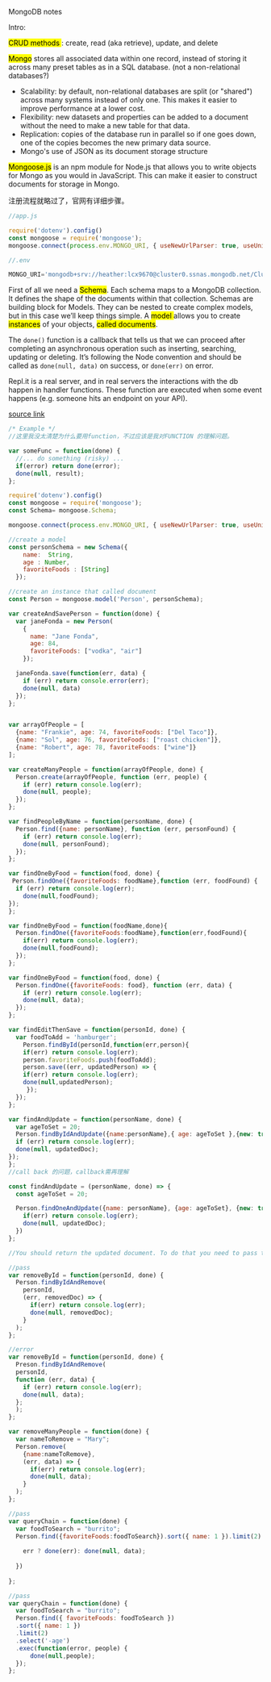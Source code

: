 MongoDB notes

Intro: 

<mark>CRUD methods </mark>: create, read (aka retrieve), update, and delete

<mark>Mongo</mark> stores all associated data within one record, instead of storing it across many preset tables as in a SQL database. (not a non-relational databases?)

- Scalability: by default, non-relational databases are split (or "shared") across many systems instead of only one. This makes it easier to improve performance at a lower cost.
- Flexibility: new datasets and properties can be added to a document without the need to make a new table for that data.
- Replication: copies of the database run in parallel so if one goes down, one of the copies becomes the new primary data source.
- Mongo's use of JSON as its document storage structure

<mark>Mongoose.js</mark> is an npm module for Node.js that allows you to write objects for Mongo as you would in JavaScript. This can make it easier to construct documents for storage in Mongo.

注册流程就略过了，官网有详细步骤。

```js
//app.js

require('dotenv').config()
const mongoose = require('mongoose');
mongoose.connect(process.env.MONGO_URI, { useNewUrlParser: true, useUnifiedTopology: true }); 

```

```js
//.env

MONGO_URI='mongodb+srv://heather:lcx9670@cluster0.ssnas.mongodb.net/Cluster0?retryWrites=true&w=majority'
```

First of all we need a <mark>Schema</mark>. Each schema maps to a MongoDB collection. It defines the shape of the documents within that collection. Schemas are building block for Models. They can be nested to create complex models, but in this case we’ll keep things simple. A <mark>model </mark>allows you to create<mark> instances</mark> of your objects, <mark>called documents</mark>.

The `done()` function is a callback that tells us that we can proceed after completing an asynchronous operation such as inserting, searching, updating or deleting. It’s following the Node convention and should be called as `done(null, data)` on success, or `done(err)` on error. 

Repl.it is a real server, and in real servers the interactions with the db happen in handler functions. These function are executed when some event happens (e.g. someone hits an endpoint on your API). 

[source link](https://www.freecodecamp.org/learn/apis-and-microservices/mongodb-and-mongoose/create-a-model)

```js
/* Example */
//这里我没太清楚为什么要用function，不过应该是我对FUNCTION 的理解问题。

var someFunc = function(done) {
  //... do something (risky) ...
  if(error) return done(error);
  done(null, result);
};
```

```js
require('dotenv').config()
const mongoose = require('mongoose');
const Schema= mongoose.Schema;

mongoose.connect(process.env.MONGO_URI, { useNewUrlParser: true, useUnifiedTopology: true }); 

//create a model
const personSchema = new Schema({
    name:  String, 
    age : Number,
    favoriteFoods : [String]
  });

//create an instance that called document
const Person = mongoose.model('Person', personSchema);

var createAndSavePerson = function(done) {
  var janeFonda = new Person(
    {
      name: "Jane Fonda", 
      age: 84, 
      favoriteFoods: ["vodka", "air"]
    });

  janeFonda.save(function(err, data) {
    if (err) return console.error(err);
    done(null, data)
  });
};


var arrayOfPeople = [
  {name: "Frankie", age: 74, favoriteFoods: ["Del Taco"]},
  {name: "Sol", age: 76, favoriteFoods: ["roast chicken"]},
  {name: "Robert", age: 78, favoriteFoods: ["wine"]}
];

var createManyPeople = function(arrayOfPeople, done) {
  Person.create(arrayOfPeople, function (err, people) {
    if (err) return console.log(err);
    done(null, people);
  });
};

var findPeopleByName = function(personName, done) {
  Person.find({name: personName}, function (err, personFound) {
    if (err) return console.log(err);
    done(null, personFound);
  });
};

var findOneByFood = function(food, done) {
 Person.findOne({favoriteFoods: foodName},function (err, foodFound) {
  if (err) return console.log(err);
    done(null,foodFound);
}); 
};

var findOneByFood = function(foodName,done){
  Person.findOne({favoriteFoods:foodName},function(err,foodFound){
    if(err) return console.log(err);
    done(null,foodFound);
  });
};

var findOneByFood = function(food, done) {
  Person.findOne({favoriteFoods: food}, function (err, data) {
    if (err) return console.log(err);
    done(null, data);
  });
};

var findEditThenSave = function(personId, done) {
  var foodToAdd = 'hamburger';
	Person.findById(personId,function(err,person){
    if(err) return console.log(err);
    person.favoriteFoods.push(foodToAdd);
    person.save((err, updatedPerson) => {
    if(err) return console.log(err);
    done(null,updatedPerson);
     });
  });
};
```

```js
var findAndUpdate = function(personName, done) {
  var ageToSet = 20;
  Person.findByIdAndUpdate({name:personName},{ age: ageToSet },{new: true},function (err, updatedDoc) {
  if (err) return console.log(err);
  done(null, updatedDoc);
});
};
//call back 的问题，callback需再理解
```

```js
const findAndUpdate = (personName, done) => {
  const ageToSet = 20;

  Person.findOneAndUpdate({name: personName}, {age: ageToSet}, {new: true}, (err, updatedDoc) => {
    if(err) return console.log(err);
    done(null, updatedDoc);
  })
};

//You should return the updated document. To do that you need to pass the options document { new: true } as the 3rd argument to findOneAndUpdate(). By default these methods return the unmodified object.
```

```js
//pass
var removeById = function(personId, done) {
  Person.findByIdAndRemove(
    personId,
    (err, removedDoc) => {
      if(err) return console.log(err);
      done(null, removedDoc);
    }
  ); 
};
```

```js
//error
var removeById = function(personId, done) {
  Preson.findByIdAndRemove(
  personId,
  function (err, data) {
    if (err) return console.log(err);
    done(null, data);
  };
  );
};
```

```js
var removeManyPeople = function(done) {
  var nameToRemove = "Mary";
  Person.remove(
    {name:nameToRemove},
    (err, data) => {
      if(err) return console.log(err);
      done(null, data);
    }
  ); 
};
```

```js
//pass
var queryChain = function(done) {
  var foodToSearch = "burrito";
  Person.find({favoriteFoods:foodToSearch}).sort({ name: 1 }).limit(2).select('-age').exec((err,data) =>{   
   
    err ? done(err): done(null, data);
    
  })
  
};
```

```js
//pass
var queryChain = function(done) {
  var foodToSearch = "burrito";
  Person.find({ favoriteFoods: foodToSearch })
  .sort({ name: 1 })
  .limit(2)
  .select('-age')
  .exec(function(error, people) {
      done(null,people);
  });
};
```





